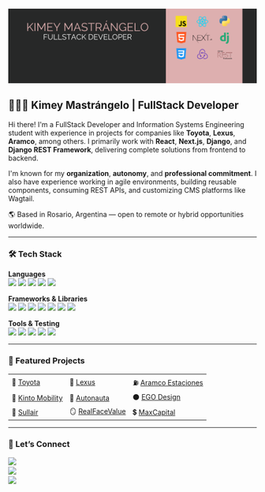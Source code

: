 ![This is an image](banner.png)

## 👩🏻‍💻 Kimey Mastrángelo | FullStack Developer

Hi there! I'm a FullStack Developer and Information Systems Engineering student with experience in projects for companies like **Toyota**, **Lexus**, **Aramco**, among others. I primarily work with **React**, **Next.js**, **Django**, and **Django REST Framework**, delivering complete solutions from frontend to backend.

I'm known for my **organization**, **autonomy**, and **professional commitment**. I also have experience working in agile environments, building reusable components, consuming REST APIs, and customizing CMS platforms like Wagtail.

🌎 Based in Rosario, Argentina — open to remote or hybrid opportunities worldwide.

---

### 🛠️ Tech Stack

**Languages**<br>
<img src="https://img.shields.io/badge/TypeScript-3178C6?style=for-the-badge&logo=typescript&logoColor=white" />
<img src="https://img.shields.io/badge/JavaScript-F7DF1E?style=for-the-badge&logo=javascript&logoColor=000" />
<img src="https://img.shields.io/badge/Python-3776AB?style=for-the-badge&logo=python&logoColor=fff" />
<img src="https://img.shields.io/badge/HTML5-E34F26?style=for-the-badge&logo=html5&logoColor=white" />
<img src="https://img.shields.io/badge/CSS3-1572B6?style=for-the-badge&logo=css3&logoColor=white" />

**Frameworks & Libraries**<br>
<img src="https://img.shields.io/badge/Next.js-000000?style=for-the-badge&logo=nextdotjs&logoColor=white" />
<img src="https://img.shields.io/badge/React-61DAFB?style=for-the-badge&logo=react&logoColor=000" />
<img src="https://img.shields.io/badge/Django-092E20?style=for-the-badge&logo=django&logoColor=white" />
<img src="https://img.shields.io/badge/Wagtail-43B1B0?style=for-the-badge&logo=wagtail&logoColor=white" />
<img src="https://img.shields.io/badge/Redux-764ABC?style=for-the-badge&logo=redux&logoColor=white" />
<img src="https://img.shields.io/badge/Sass-CC6699?style=for-the-badge&logo=sass&logoColor=white" />
<img src="https://img.shields.io/badge/NPM-CB3837?style=for-the-badge&logo=npm&logoColor=white" />

**Tools & Testing**<br>
<img src="https://img.shields.io/badge/Git-F05032?style=for-the-badge&logo=git&logoColor=white" />
<img src="https://img.shields.io/badge/GitHub-181717?style=for-the-badge&logo=github&logoColor=white" />
<img src="https://img.shields.io/badge/VS_Code-007ACC?style=for-the-badge&logo=visualstudiocode&logoColor=white" />
<img src="https://img.shields.io/badge/Postman-FF6C37?style=for-the-badge&logo=postman&logoColor=white" />
<img src="https://img.shields.io/badge/Storybook-FF4785?style=for-the-badge&logo=storybook&logoColor=white" />

---

### 🌟 Featured Projects

<table>
  <tr>
    <td>🚗 <a href="https://toyota.cl">Toyota</a></td>
    <td>🚗 <a href="https://www.lexus.cl">Lexus</a></td>
    <td>⛽ <a href="https://www.aramcoestaciones.cl/">Aramco Estaciones</a></td>
  </tr>
  <tr>
    <td>🚗 <a href="https://kinto-mobility.cl">Kinto Mobility</a></td>
    <td>🚗 <a href="https://autonauta.cl">Autonauta</a></td>
    <td>⚫ <a href="https://egodesign.io">EGO Design</a></td>
  </tr>
  <tr>
    <td>🚜 <a href="https://www.sullairargentina.com/">Sullair</a></td>
    <td>🪞 <a href="https://realfacevalue.eu/">RealFaceValue</a></td>
    <td>💲 <a href="https://www.max.capital/">MaxCapital</a></td>
  </tr>
</table>  

---

### 📢 Let’s Connect
[<img src="https://img.shields.io/badge/LinkedIn-0A66C2?style=for-the-badge&logo=linkedin&logoColor=white" />](https://www.linkedin.com/in/kimey-mastrangelo/)  
[<img src="https://img.shields.io/badge/Email-D14836?style=for-the-badge&logo=gmail&logoColor=white" />](mailto:kimey.-@hotmail.com)  
[<img src="https://img.shields.io/badge/WhatsApp-25D366?style=for-the-badge&logo=whatsapp&logoColor=white" />](https://api.whatsapp.com/send/?phone=543415994708)
